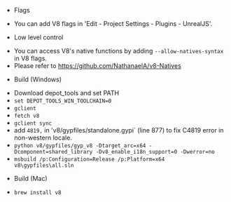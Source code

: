 * Flags
 - You can add V8 flags in 'Edit - Project Settings - Plugins - UnrealJS'.

* Low level control
 - You can access V8's native functions by adding `--allow-natives-syntax` in V8 flags.
 - Please refer to https://github.com/NathanaelA/v8-Natives

* Build (Windows)
 - Download depot_tools and set PATH
 - `set DEPOT_TOOLS_WIN_TOOLCHAIN=0`
 - `gclient`
 - `fetch v8`
 - `gclient sync`
 - add `4819,` in 'v8/gypfiles/standalone.gypi` (line 877) to fix C4819 error in non-western locale.
 - `python v8/gypfiles/gyp_v8 -Dtarget_arc=x64 -Dcomponent=shared_library -Dv8_enable_i18n_support=0 -Dwerror=no`
 - `msbuild /p:Configuration=Release /p:Platform=x64 v8\gypfiles\all.sln`

* Build (Mac)
 - `brew install v8`
